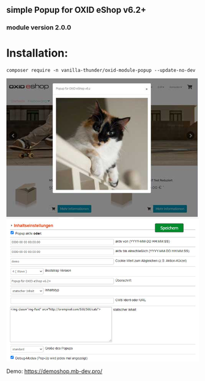## simple Popup for OXID eShop v6.2+
### module version 2.0.0

# Installation:
`composer require -n vanilla-thunder/oxid-module-popup --update-no-dev`

![](thumbnail.jpg)
![](settings.jpg)

Demo:
https://demoshop.mb-dev.pro/